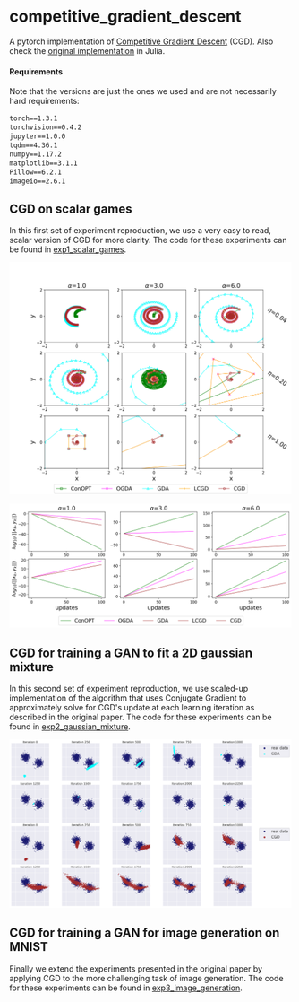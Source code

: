 # competitive_gradient_descent
A pytorch implementation of [Competitive Gradient Descent](https://arxiv.org/abs/1905.12103) (CGD). Also check the [original implementation](https://github.com/f-t-s/CGD) in Julia.

#### Requirements

Note that the versions are just the ones we used and are not necessarily hard requirements:
```
torch==1.3.1
torchvision==0.4.2
jupyter==1.0.0
tqdm==4.36.1
numpy==1.17.2
matplotlib==3.1.1
Pillow==6.2.1
imageio==2.6.1
```

## CGD on scalar games

In this first set of experiment reproduction, we use a very easy to read, scalar version of CGD for more clarity. The code for these experiments can be found in [exp1_scalar_games](exp1_scalar_games/scalar_games.ipynb).

![First game](exp1_scalar_games/scalar_game1.png)

![Second and third games](exp1_scalar_games/scalar_games23.png)

## CGD for training a GAN to fit a 2D gaussian mixture

In this second set of experiment reproduction, we use scaled-up implementation of the algorithm that uses Conjugate Gradient to approximately solve for CGD's update at each learning iteration as described in the original paper. The code for these experiments can be found in [exp2_gaussian_mixture](exp2_gaussian_mixture/CGD_vs_GDA_GaussianMixture_GAN.ipynb).

![Gaussian mixture](exp2_gaussian_mixture/gan_gaussianMixture.png)


## CGD for training a GAN for image generation on MNIST

Finally we extend the experiments presented in the original paper by applying CGD to the more challenging task of image generation. The code for these experiments can be found in [exp3_image_generation](exp3_image_generation).

